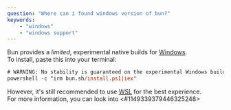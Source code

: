 ```yaml
---
question: "Where can i found windows version of bun?"
keywords:
    - "windows"
    - "windows support"
---
```


Bun provides a *limited*, experimental native builds for [Windows](<https://bun.sh/docs/installation#windows>).  
To install, paste this into your terminal:  
```ps
# WARNING: No stability is guaranteed on the experimental Windows builds
powershell -c "irm bun.sh/install.ps1|iex"
```

However, it's still recommended to use [WSL](<https://docs.microsoft.com/en-us/windows/wsl/install>) for the best experience.  
For more information, you can look into <#1149339379446325248>  